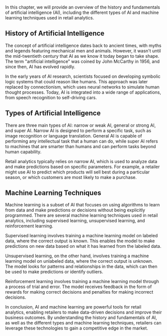 
In this chapter, we will provide an overview of the history and fundamentals of artificial intelligence (AI), including the different types of AI and machine learning techniques used in retail analytics.

History of Artificial Intelligence
----------------------------------

The concept of artificial intelligence dates back to ancient times, with myths and legends featuring mechanical men and animals. However, it wasn't until the mid-twentieth century that AI as we know it today began to take shape. The term "artificial intelligence" was coined by John McCarthy in 1956, and since then, AI has evolved rapidly.

In the early years of AI research, scientists focused on developing symbolic logic systems that could reason like humans. This approach was later replaced by connectionism, which uses neural networks to simulate human thought processes. Today, AI is integrated into a wide range of applications, from speech recognition to self-driving cars.

Types of Artificial Intelligence
--------------------------------

There are three main types of AI: narrow or weak AI, general or strong AI, and super AI. Narrow AI is designed to perform a specific task, such as image recognition or language translation. General AI is capable of performing any intellectual task that a human can do, while super AI refers to machines that are smarter than humans and can perform tasks beyond human capability.

Retail analytics typically relies on narrow AI, which is used to analyze data and make predictions based on specific parameters. For example, a retailer might use AI to predict which products will sell best during a particular season, or which customers are most likely to make a purchase.

Machine Learning Techniques
---------------------------

Machine learning is a subset of AI that focuses on using algorithms to learn from data and make predictions or decisions without being explicitly programmed. There are several machine learning techniques used in retail analytics, including supervised learning, unsupervised learning, and reinforcement learning.

Supervised learning involves training a machine learning model on labeled data, where the correct output is known. This enables the model to make predictions on new data based on what it has learned from the labeled data.

Unsupervised learning, on the other hand, involves training a machine learning model on unlabeled data, where the correct output is unknown. The model looks for patterns and relationships in the data, which can then be used to make predictions or identify outliers.

Reinforcement learning involves training a machine learning model through a process of trial and error. The model receives feedback in the form of rewards for making correct decisions and penalties for making incorrect decisions.

In conclusion, AI and machine learning are powerful tools for retail analytics, enabling retailers to make data-driven decisions and improve their business outcomes. By understanding the history and fundamentals of AI, as well as the different types and machine learning techniques, retailers can leverage these technologies to gain a competitive edge in the market.

